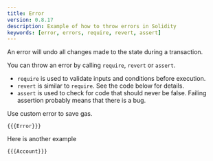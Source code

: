 ```yaml
---
title: Error
version: 0.8.17
description: Example of how to throw errors in Solidity
keywords: [error, errors, require, revert, assert]
---
```


An error will undo all changes made to the state during a transaction.

You can throw an error by calling `require`, `revert` or `assert`.

- `require` is used to validate inputs and conditions before execution.
- `revert` is similar to `require`. See the code below for details.
- `assert` is used to check for code that should never be false. Failing
  assertion probably means that there is a bug.

Use custom error to save gas.

```solidity
{{{Error}}}
```

Here is another example

```solidity
{{{Account}}}
```
